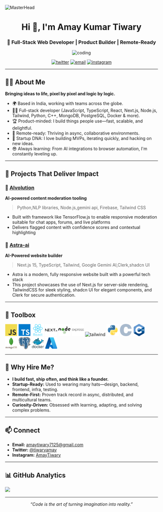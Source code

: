 ![MasterHead](https://i.pinimg.com/originals/e3/64/54/e36454e926d24b7806e587d826715cbe.jpg)

<h1 align="center">Hi 👋, I'm Amay Kumar Tiwary</h1>
<h3 align="center">🚀 Full-Stack Web Developer | Product Builder | Remote-Ready</h3>

<p align="center">
  <img src="https://i.pinimg.com/originals/b5/fd/3f/b5fd3fbe984103e08b9482471484394b.gif" alt="coding" width="390"/>
</p>

<p align="center">
  <a href="https://twitter.com/AmayTiwary" target="blank"><img src="https://img.shields.io/twitter/follow/Amaytiwary?logo=twitter&style=for-the-badge" alt="twitter"/></a>
  <a href="mailto:amaytiwary7125@gmail.com"><img src="https://img.shields.io/badge/email-amaytiwary7125@gmail.com-blue?style=for-the-badge&logo=gmail" alt="email"/></a>
  <a href="https://instagram.com/tiwaryamay" target="blank"><img src="https://img.shields.io/badge/instagram-tiwaryamay-E4405F?style=for-the-badge&logo=instagram&logoColor=white" alt="instagram"/></a>
</p>

---

## 🏄‍♂️ About Me

**Bringing ideas to life, pixel by pixel and logic by logic.**

- 🌍 Based in India, working with teams across the globe.
- 👨‍💻 Full-stack developer (JavaScript, TypeScript, React, Next.js, Node.js, Tailwind, Python, C++, MongoDB, PostgreSQL, Docker & more).
- 🏆 Product-minded: I build things people use—fast, scalable, and delightful.
- 🤝 Remote-ready: Thriving in async, collaborative environments.
- 🧠 Startup DNA: I love building MVPs, iterating quickly, and hacking on new ideas.
- 😎 Always learning: From AI integrations to browser automation, I'm constantly leveling up.

---

## 🚀 Projects That Deliver Impact

### 🎨 [AIvolution](https://github.com/tiwaryamay7125/AIvolution.git)
**AI-powered content moderation tooling**  
> Python,NLP libraries, Node.js,gemini api, Firebase, Tailwind CSS  
- Built with framework like TensorFlow.js to enable responsive moderation suitable for chat apps, forums, and live platforms
- Delivers flagged content with confidence scores and contextual highlighting

### 🤖 [Astra-ai](https://github.com/tiwaryamay7125/Astra-ai.git)
**AI-Powered website builder**  
> Next.js 15, TypeScript, Tailwind, Google Gemini AI,Clerk,shadcn UI 
- Astra is a modern, fully responsive website built with a powerful tech stack
- This project showcases the use of Next.js for server-side rendering, TailwindCSS for sleek styling, shadcn UI for elegant components, and Clerk for secure authentication.


---

## 🧩 Toolbox

<p align="left">
  <img src="https://raw.githubusercontent.com/devicons/devicon/master/icons/javascript/javascript-original.svg" alt="javascript" width="40"/>
  <img src="https://raw.githubusercontent.com/devicons/devicon/master/icons/typescript/typescript-original.svg" alt="typescript" width="40"/>
  <img src="https://raw.githubusercontent.com/devicons/devicon/master/icons/react/react-original-wordmark.svg" alt="react" width="40"/>
  <img src="https://raw.githubusercontent.com/devicons/devicon/master/icons/nextjs/nextjs-original-wordmark.svg" alt="nextjs" width="40"/>
  <img src="https://raw.githubusercontent.com/devicons/devicon/master/icons/nodejs/nodejs-original-wordmark.svg" alt="nodejs" width="40"/>
  <img src="https://raw.githubusercontent.com/devicons/devicon/master/icons/express/express-original-wordmark.svg" alt="express" width="40"/>
  <img src="https://www.vectorlogo.zone/logos/tailwindcss/tailwindcss-icon.svg" alt="tailwind" width="40"/>
  <img src="https://raw.githubusercontent.com/devicons/devicon/master/icons/python/python-original.svg" alt="python" width="40"/>
  <img src="https://raw.githubusercontent.com/devicons/devicon/master/icons/c/c-original.svg" alt="c" width="40"/>
  <img src="https://raw.githubusercontent.com/devicons/devicon/master/icons/cplusplus/cplusplus-original.svg" alt="cplusplus" width="40"/>
  <img src="https://raw.githubusercontent.com/devicons/devicon/master/icons/mongodb/mongodb-original-wordmark.svg" alt="mongodb" width="40"/>
  <img src="https://raw.githubusercontent.com/devicons/devicon/master/icons/postgresql/postgresql-original.svg" alt="postgresql" width="40"/>
  <img src="https://raw.githubusercontent.com/devicons/devicon/master/icons/docker/docker-original-wordmark.svg" alt="docker" width="40"/>
  <img src="https://raw.githubusercontent.com/devicons/devicon/master/icons/azure/azure-original.svg" alt="azure" width="40"/>
</p>

---

## 🌱 Why Hire Me?

- **I build fast, ship often, and think like a founder.**
- **Startup-Ready:** Used to wearing many hats—design, backend, frontend, infra, testing.
- **Remote-First:** Proven track record in async, distributed, and multicultural teams.
- **Curiosity-Driven:** Obsessed with learning, adapting, and solving complex problems.

---

## 📫 Connect

- **Email:** [amaytiwary7125@gmail.com](mailto:amaytiwary7125@gmail.com)
- **Twitter:** [@tiwaryamay](https://twitter.com/tiwaryamay)
- **Instagram:** [AmayTiwary](https://instagram.com/AmayTiwary)

---

## 📊 GitHub Analytics

<p align="left">
  <img src="https://github-readme-stats.vercel.app/api/top-langs?username=tiwaryamay7125&show_icons=true&locale=en&layout=compact" />
</p>

---

<p align="center">
  <em>“Code is the art of turning imagination into reality.”</em>
</p>
